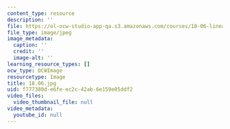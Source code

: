 ```yaml
---
content_type: resource
description: ''
file: https://ol-ocw-studio-app-qa.s3.amazonaws.com/courses/18-06-linear-algebra-spring-2010/f777380de6feec2c42ab6e159e05ddf2_18.06.jpg
file_type: image/jpeg
image_metadata:
  caption: ''
  credit: ''
  image-alt: ''
learning_resource_types: []
ocw_type: OCWImage
resourcetype: Image
title: 18.06.jpg
uid: f777380d-e6fe-ec2c-42ab-6e159e05ddf2
video_files:
  video_thumbnail_file: null
video_metadata:
  youtube_id: null
---
```

